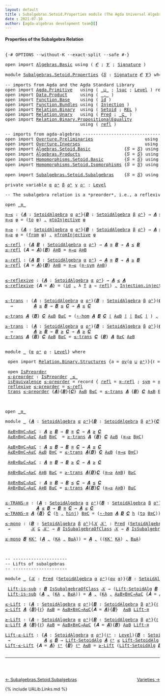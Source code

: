 ```yaml
---
layout: default
title : Subalgebras.Setoid.Properties module (The Agda Universal Algebra Library)
date : 2021-07-18
author: [agda-algebras development team][]
---
```


#### Properties of the Subalgebra Relation

<pre class="Agda">

<a id="227" class="Symbol">{-#</a> <a id="231" class="Keyword">OPTIONS</a> <a id="239" class="Pragma">--without-K</a> <a id="251" class="Pragma">--exact-split</a> <a id="265" class="Pragma">--safe</a> <a id="272" class="Symbol">#-}</a>

<a id="277" class="Keyword">open</a> <a id="282" class="Keyword">import</a> <a id="289" href="Algebras.Basic.html" class="Module">Algebras.Basic</a> <a id="304" class="Keyword">using</a> <a id="310" class="Symbol">(</a> <a id="312" href="Algebras.Basic.html#1210" class="Generalizable">𝓞</a> <a id="314" class="Symbol">;</a> <a id="316" href="Algebras.Basic.html#1212" class="Generalizable">𝓥</a> <a id="318" class="Symbol">;</a> <a id="320" href="Algebras.Basic.html#3576" class="Function">Signature</a> <a id="330" class="Symbol">)</a>

<a id="333" class="Keyword">module</a> <a id="340" href="Subalgebras.Setoid.Properties.html" class="Module">Subalgebras.Setoid.Properties</a> <a id="370" class="Symbol">{</a><a id="371" href="Subalgebras.Setoid.Properties.html#371" class="Bound">𝑆</a> <a id="373" class="Symbol">:</a> <a id="375" href="Algebras.Basic.html#3576" class="Function">Signature</a> <a id="385" href="Algebras.Basic.html#1210" class="Generalizable">𝓞</a> <a id="387" href="Algebras.Basic.html#1212" class="Generalizable">𝓥</a><a id="388" class="Symbol">}</a> <a id="390" class="Keyword">where</a>

<a id="397" class="Comment">-- imports from Agda and the Agda Standard Library</a>
<a id="448" class="Keyword">open</a> <a id="453" class="Keyword">import</a> <a id="460" href="Agda.Primitive.html" class="Module">Agda.Primitive</a>   <a id="477" class="Keyword">using</a> <a id="483" class="Symbol">(</a> <a id="485" href="Agda.Primitive.html#810" class="Primitive Operator">_⊔_</a> <a id="489" class="Symbol">;</a> <a id="491" href="Agda.Primitive.html#780" class="Primitive">lsuc</a> <a id="496" class="Symbol">;</a> <a id="498" href="Agda.Primitive.html#597" class="Postulate">Level</a> <a id="504" class="Symbol">)</a> <a id="506" class="Keyword">renaming</a> <a id="515" class="Symbol">(</a> <a id="517" href="Agda.Primitive.html#326" class="Primitive">Set</a> <a id="521" class="Symbol">to</a> <a id="524" class="Primitive">Type</a> <a id="529" class="Symbol">)</a>
<a id="531" class="Keyword">open</a> <a id="536" class="Keyword">import</a> <a id="543" href="Data.Product.html" class="Module">Data.Product</a>     <a id="560" class="Keyword">using</a> <a id="566" class="Symbol">(</a> <a id="568" href="Agda.Builtin.Sigma.html#236" class="InductiveConstructor Operator">_,_</a> <a id="572" class="Symbol">)</a>
<a id="574" class="Keyword">open</a> <a id="579" class="Keyword">import</a> <a id="586" href="Function.Base.html" class="Module">Function.Base</a>    <a id="603" class="Keyword">using</a> <a id="609" class="Symbol">(</a> <a id="611" href="Function.Base.html#615" class="Function">id</a> <a id="614" class="Symbol">)</a>
<a id="616" class="Keyword">open</a> <a id="621" class="Keyword">import</a> <a id="628" href="Function.Bundles.html" class="Module">Function.Bundles</a> <a id="645" class="Keyword">using</a> <a id="651" class="Symbol">(</a> <a id="653" href="Function.Bundles.html#2240" class="Record">Injection</a> <a id="663" class="Symbol">)</a>
<a id="665" class="Keyword">open</a> <a id="670" class="Keyword">import</a> <a id="677" href="Relation.Binary.html" class="Module">Relation.Binary</a>  <a id="694" class="Keyword">using</a> <a id="700" class="Symbol">(</a> <a id="702" href="Relation.Binary.Bundles.html#1009" class="Record">Setoid</a> <a id="709" class="Symbol">;</a> <a id="711" href="Relation.Binary.Core.html#766" class="Function">REL</a> <a id="715" class="Symbol">)</a>
<a id="717" class="Keyword">open</a> <a id="722" class="Keyword">import</a> <a id="729" href="Relation.Unary.html" class="Module">Relation.Unary</a>   <a id="746" class="Keyword">using</a> <a id="752" class="Symbol">(</a> <a id="754" href="Relation.Unary.html#1101" class="Function">Pred</a> <a id="759" class="Symbol">;</a> <a id="761" href="Relation.Unary.html#1742" class="Function Operator">_⊆_</a> <a id="765" class="Symbol">)</a>
<a id="767" class="Keyword">open</a> <a id="772" class="Keyword">import</a> <a id="779" href="Relation.Binary.PropositionalEquality.html" class="Module">Relation.Binary.PropositionalEquality</a>
                             <a id="846" class="Keyword">using</a> <a id="852" class="Symbol">(</a> <a id="854" href="Agda.Builtin.Equality.html#208" class="InductiveConstructor">refl</a> <a id="859" class="Symbol">)</a>

<a id="862" class="Comment">-- imports from agda-algebras ------------------------------------------------------</a>
<a id="947" class="Keyword">open</a> <a id="952" class="Keyword">import</a> <a id="959" href="Overture.Preliminaries.html" class="Module">Overture.Preliminaries</a>                    <a id="1001" class="Keyword">using</a> <a id="1007" class="Symbol">(</a> <a id="1009" href="Overture.Preliminaries.html#4245" class="Function Operator">∣_∣</a> <a id="1013" class="Symbol">;</a> <a id="1015" href="Overture.Preliminaries.html#4283" class="Function Operator">∥_∥</a> <a id="1019" class="Symbol">)</a>
<a id="1021" class="Keyword">open</a> <a id="1026" class="Keyword">import</a> <a id="1033" href="Overture.Inverses.html" class="Module">Overture.Inverses</a>                         <a id="1075" class="Keyword">using</a> <a id="1081" class="Symbol">(</a> <a id="1083" href="Overture.Inverses.html#2352" class="Function">IsInjective</a> <a id="1095" class="Symbol">;</a> <a id="1097" href="Overture.Inverses.html#2625" class="Function">id-is-injective</a> <a id="1113" class="Symbol">;</a> <a id="1115" href="Overture.Inverses.html#2698" class="Function">∘-injective</a> <a id="1127" class="Symbol">)</a>
<a id="1129" class="Keyword">open</a> <a id="1134" class="Keyword">import</a> <a id="1141" href="Algebras.Setoid.Basic.html" class="Module">Algebras.Setoid.Basic</a>             <a id="1175" class="Symbol">{</a><a id="1176" class="Argument">𝑆</a> <a id="1178" class="Symbol">=</a> <a id="1180" href="Subalgebras.Setoid.Properties.html#371" class="Bound">𝑆</a><a id="1181" class="Symbol">}</a> <a id="1183" class="Keyword">using</a> <a id="1189" class="Symbol">(</a> <a id="1191" href="Algebras.Setoid.Basic.html#3113" class="Record">SetoidAlgebra</a> <a id="1205" class="Symbol">;</a> <a id="1207" href="Algebras.Setoid.Basic.html#4353" class="Function">Lift-SetoidAlg</a> <a id="1222" class="Symbol">)</a>
<a id="1224" class="Keyword">open</a> <a id="1229" class="Keyword">import</a> <a id="1236" href="Algebras.Products.html" class="Module">Algebras.Products</a>                 <a id="1270" class="Symbol">{</a><a id="1271" class="Argument">𝑆</a> <a id="1273" class="Symbol">=</a> <a id="1275" href="Subalgebras.Setoid.Properties.html#371" class="Bound">𝑆</a><a id="1276" class="Symbol">}</a> <a id="1278" class="Keyword">using</a> <a id="1284" class="Symbol">(</a> <a id="1286" href="Algebras.Products.html#2950" class="Function">ov</a> <a id="1289" class="Symbol">)</a>
<a id="1291" class="Keyword">open</a> <a id="1296" class="Keyword">import</a> <a id="1303" href="Homomorphisms.Setoid.Basic.html" class="Module">Homomorphisms.Setoid.Basic</a>        <a id="1337" class="Symbol">{</a><a id="1338" class="Argument">𝑆</a> <a id="1340" class="Symbol">=</a> <a id="1342" href="Subalgebras.Setoid.Properties.html#371" class="Bound">𝑆</a><a id="1343" class="Symbol">}</a> <a id="1345" class="Keyword">using</a> <a id="1351" class="Symbol">(</a> <a id="1353" href="Homomorphisms.Setoid.Basic.html#2301" class="Function">hom</a> <a id="1357" class="Symbol">;</a> <a id="1359" href="Homomorphisms.Setoid.Basic.html#3033" class="Function">∘-hom</a> <a id="1365" class="Symbol">)</a>
<a id="1367" class="Keyword">open</a> <a id="1372" class="Keyword">import</a> <a id="1379" href="Homomorphisms.Setoid.Isomorphisms.html" class="Module">Homomorphisms.Setoid.Isomorphisms</a> <a id="1413" class="Symbol">{</a><a id="1414" class="Argument">𝑆</a> <a id="1416" class="Symbol">=</a> <a id="1418" href="Subalgebras.Setoid.Properties.html#371" class="Bound">𝑆</a><a id="1419" class="Symbol">}</a> <a id="1421" class="Keyword">using</a> <a id="1427" class="Symbol">(</a> <a id="1429" href="Homomorphisms.Setoid.Isomorphisms.html#2520" class="Record Operator">_≅_</a> <a id="1433" class="Symbol">;</a> <a id="1435" href="Homomorphisms.Setoid.Isomorphisms.html#3641" class="Function">≅toInjective</a> <a id="1448" class="Symbol">;</a> <a id="1450" href="Homomorphisms.Setoid.Isomorphisms.html#3968" class="Function">≅fromInjective</a>
                                                            <a id="1525" class="Symbol">;</a>  <a id="1528" href="Homomorphisms.Setoid.Isomorphisms.html#3078" class="Function">≅-sym</a> <a id="1534" class="Symbol">;</a> <a id="1536" href="Homomorphisms.Setoid.Isomorphisms.html#2980" class="Function">≅-refl</a> <a id="1543" class="Symbol">;</a> <a id="1545" href="Homomorphisms.Setoid.Isomorphisms.html#3173" class="Function">≅-trans</a> <a id="1553" class="Symbol">;</a> <a id="1555" href="Homomorphisms.Setoid.Isomorphisms.html#4533" class="Function">Lift-≅</a> <a id="1562" class="Symbol">)</a>
<a id="1564" class="Keyword">open</a> <a id="1569" class="Keyword">import</a> <a id="1576" href="Subalgebras.Setoid.Subalgebras.html" class="Module">Subalgebras.Setoid.Subalgebras</a>    <a id="1610" class="Symbol">{</a><a id="1611" class="Argument">𝑆</a> <a id="1613" class="Symbol">=</a> <a id="1615" href="Subalgebras.Setoid.Properties.html#371" class="Bound">𝑆</a><a id="1616" class="Symbol">}</a> <a id="1618" class="Keyword">using</a> <a id="1624" class="Symbol">(</a> <a id="1626" href="Subalgebras.Setoid.Subalgebras.html#1776" class="Function Operator">_≤_</a> <a id="1630" class="Symbol">;</a> <a id="1632" href="Subalgebras.Setoid.Subalgebras.html#1598" class="Function Operator">_≥_</a> <a id="1636" class="Symbol">;</a> <a id="1638" href="Subalgebras.Setoid.Subalgebras.html#3556" class="Function Operator">_IsSubalgebraOfClass_</a> <a id="1660" class="Symbol">)</a>

<a id="1663" class="Keyword">private</a> <a id="1671" class="Keyword">variable</a> <a id="1680" href="Subalgebras.Setoid.Properties.html#1680" class="Generalizable">α</a> <a id="1682" href="Subalgebras.Setoid.Properties.html#1682" class="Generalizable">ρᵃ</a> <a id="1685" href="Subalgebras.Setoid.Properties.html#1685" class="Generalizable">β</a> <a id="1687" href="Subalgebras.Setoid.Properties.html#1687" class="Generalizable">ρᵇ</a> <a id="1690" href="Subalgebras.Setoid.Properties.html#1690" class="Generalizable">γ</a> <a id="1692" href="Subalgebras.Setoid.Properties.html#1692" class="Generalizable">ρᶜ</a> <a id="1695" class="Symbol">:</a> <a id="1697" href="Agda.Primitive.html#597" class="Postulate">Level</a>

<a id="1704" class="Comment">-- The subalgebra relation is a *preorder*, i.e., a reflexive, transitive binary relation.</a>

<a id="1796" class="Keyword">open</a> <a id="1801" href="Homomorphisms.Setoid.Isomorphisms.html#2520" class="Module Operator">_≅_</a>

<a id="≅→≤"></a><a id="1806" href="Subalgebras.Setoid.Properties.html#1806" class="Function">≅→≤</a> <a id="1810" class="Symbol">:</a> <a id="1812" class="Symbol">{</a><a id="1813" href="Subalgebras.Setoid.Properties.html#1813" class="Bound">𝑨</a> <a id="1815" class="Symbol">:</a> <a id="1817" href="Algebras.Setoid.Basic.html#3113" class="Record">SetoidAlgebra</a> <a id="1831" href="Subalgebras.Setoid.Properties.html#1680" class="Generalizable">α</a> <a id="1833" href="Subalgebras.Setoid.Properties.html#1682" class="Generalizable">ρᵃ</a><a id="1835" class="Symbol">}{</a><a id="1837" href="Subalgebras.Setoid.Properties.html#1837" class="Bound">𝑩</a> <a id="1839" class="Symbol">:</a> <a id="1841" href="Algebras.Setoid.Basic.html#3113" class="Record">SetoidAlgebra</a> <a id="1855" href="Subalgebras.Setoid.Properties.html#1685" class="Generalizable">β</a> <a id="1857" href="Subalgebras.Setoid.Properties.html#1687" class="Generalizable">ρᵇ</a><a id="1859" class="Symbol">}</a> <a id="1861" class="Symbol">→</a> <a id="1863" href="Subalgebras.Setoid.Properties.html#1813" class="Bound">𝑨</a> <a id="1865" href="Homomorphisms.Setoid.Isomorphisms.html#2520" class="Record Operator">≅</a> <a id="1867" href="Subalgebras.Setoid.Properties.html#1837" class="Bound">𝑩</a> <a id="1869" class="Symbol">→</a> <a id="1871" href="Subalgebras.Setoid.Properties.html#1813" class="Bound">𝑨</a> <a id="1873" href="Subalgebras.Setoid.Subalgebras.html#1776" class="Function Operator">≤</a> <a id="1875" href="Subalgebras.Setoid.Properties.html#1837" class="Bound">𝑩</a>
<a id="1877" href="Subalgebras.Setoid.Properties.html#1806" class="Function">≅→≤</a> <a id="1881" href="Subalgebras.Setoid.Properties.html#1881" class="Bound">φ</a> <a id="1883" class="Symbol">=</a> <a id="1885" class="Symbol">(</a><a id="1886" href="Homomorphisms.Setoid.Isomorphisms.html#2630" class="Field">to</a> <a id="1889" href="Subalgebras.Setoid.Properties.html#1881" class="Bound">φ</a><a id="1890" class="Symbol">)</a> <a id="1892" href="Agda.Builtin.Sigma.html#236" class="InductiveConstructor Operator">,</a> <a id="1894" href="Homomorphisms.Setoid.Isomorphisms.html#3641" class="Function">≅toInjective</a> <a id="1907" href="Subalgebras.Setoid.Properties.html#1881" class="Bound">φ</a>

<a id="≅→≥"></a><a id="1910" href="Subalgebras.Setoid.Properties.html#1910" class="Function">≅→≥</a> <a id="1914" class="Symbol">:</a> <a id="1916" class="Symbol">{</a><a id="1917" href="Subalgebras.Setoid.Properties.html#1917" class="Bound">𝑨</a> <a id="1919" class="Symbol">:</a> <a id="1921" href="Algebras.Setoid.Basic.html#3113" class="Record">SetoidAlgebra</a> <a id="1935" href="Subalgebras.Setoid.Properties.html#1680" class="Generalizable">α</a> <a id="1937" href="Subalgebras.Setoid.Properties.html#1682" class="Generalizable">ρᵃ</a><a id="1939" class="Symbol">}{</a><a id="1941" href="Subalgebras.Setoid.Properties.html#1941" class="Bound">𝑩</a> <a id="1943" class="Symbol">:</a> <a id="1945" href="Algebras.Setoid.Basic.html#3113" class="Record">SetoidAlgebra</a> <a id="1959" href="Subalgebras.Setoid.Properties.html#1685" class="Generalizable">β</a> <a id="1961" href="Subalgebras.Setoid.Properties.html#1687" class="Generalizable">ρᵇ</a><a id="1963" class="Symbol">}</a> <a id="1965" class="Symbol">→</a> <a id="1967" href="Subalgebras.Setoid.Properties.html#1917" class="Bound">𝑨</a> <a id="1969" href="Homomorphisms.Setoid.Isomorphisms.html#2520" class="Record Operator">≅</a> <a id="1971" href="Subalgebras.Setoid.Properties.html#1941" class="Bound">𝑩</a> <a id="1973" class="Symbol">→</a> <a id="1975" href="Subalgebras.Setoid.Properties.html#1917" class="Bound">𝑨</a> <a id="1977" href="Subalgebras.Setoid.Subalgebras.html#1598" class="Function Operator">≥</a> <a id="1979" href="Subalgebras.Setoid.Properties.html#1941" class="Bound">𝑩</a>
<a id="1981" href="Subalgebras.Setoid.Properties.html#1910" class="Function">≅→≥</a> <a id="1985" href="Subalgebras.Setoid.Properties.html#1985" class="Bound">φ</a> <a id="1987" class="Symbol">=</a> <a id="1989" class="Symbol">(</a><a id="1990" href="Homomorphisms.Setoid.Isomorphisms.html#2645" class="Field">from</a> <a id="1995" href="Subalgebras.Setoid.Properties.html#1985" class="Bound">φ</a><a id="1996" class="Symbol">)</a> <a id="1998" href="Agda.Builtin.Sigma.html#236" class="InductiveConstructor Operator">,</a> <a id="2000" href="Homomorphisms.Setoid.Isomorphisms.html#3968" class="Function">≅fromInjective</a> <a id="2015" href="Subalgebras.Setoid.Properties.html#1985" class="Bound">φ</a>

<a id="≤-refl"></a><a id="2018" href="Subalgebras.Setoid.Properties.html#2018" class="Function">≤-refl</a> <a id="2025" class="Symbol">:</a> <a id="2027" class="Symbol">{</a><a id="2028" href="Subalgebras.Setoid.Properties.html#2028" class="Bound">𝑨</a> <a id="2030" href="Subalgebras.Setoid.Properties.html#2030" class="Bound">𝑩</a> <a id="2032" class="Symbol">:</a> <a id="2034" href="Algebras.Setoid.Basic.html#3113" class="Record">SetoidAlgebra</a> <a id="2048" href="Subalgebras.Setoid.Properties.html#1680" class="Generalizable">α</a> <a id="2050" href="Subalgebras.Setoid.Properties.html#1682" class="Generalizable">ρᵃ</a><a id="2052" class="Symbol">}</a> <a id="2054" class="Symbol">→</a> <a id="2056" href="Subalgebras.Setoid.Properties.html#2028" class="Bound">𝑨</a> <a id="2058" href="Homomorphisms.Setoid.Isomorphisms.html#2520" class="Record Operator">≅</a> <a id="2060" href="Subalgebras.Setoid.Properties.html#2030" class="Bound">𝑩</a> <a id="2062" class="Symbol">→</a> <a id="2064" href="Subalgebras.Setoid.Properties.html#2028" class="Bound">𝑨</a> <a id="2066" href="Subalgebras.Setoid.Subalgebras.html#1776" class="Function Operator">≤</a> <a id="2068" href="Subalgebras.Setoid.Properties.html#2030" class="Bound">𝑩</a>
<a id="2070" href="Subalgebras.Setoid.Properties.html#2018" class="Function">≤-refl</a> <a id="2077" class="Symbol">{</a><a id="2078" class="Argument">𝑨</a> <a id="2080" class="Symbol">=</a> <a id="2082" href="Subalgebras.Setoid.Properties.html#2082" class="Bound">𝑨</a><a id="2083" class="Symbol">}{</a><a id="2085" href="Subalgebras.Setoid.Properties.html#2085" class="Bound">𝑩</a><a id="2086" class="Symbol">}</a> <a id="2088" href="Subalgebras.Setoid.Properties.html#2088" class="Bound">A≅B</a> <a id="2092" class="Symbol">=</a> <a id="2094" href="Subalgebras.Setoid.Properties.html#1806" class="Function">≅→≤</a> <a id="2098" href="Subalgebras.Setoid.Properties.html#2088" class="Bound">A≅B</a>

<a id="≥-refl"></a><a id="2103" href="Subalgebras.Setoid.Properties.html#2103" class="Function">≥-refl</a> <a id="2110" class="Symbol">:</a> <a id="2112" class="Symbol">{</a><a id="2113" href="Subalgebras.Setoid.Properties.html#2113" class="Bound">𝑨</a> <a id="2115" href="Subalgebras.Setoid.Properties.html#2115" class="Bound">𝑩</a> <a id="2117" class="Symbol">:</a> <a id="2119" href="Algebras.Setoid.Basic.html#3113" class="Record">SetoidAlgebra</a> <a id="2133" href="Subalgebras.Setoid.Properties.html#1680" class="Generalizable">α</a> <a id="2135" href="Subalgebras.Setoid.Properties.html#1682" class="Generalizable">ρᵃ</a><a id="2137" class="Symbol">}</a> <a id="2139" class="Symbol">→</a> <a id="2141" href="Subalgebras.Setoid.Properties.html#2113" class="Bound">𝑨</a> <a id="2143" href="Homomorphisms.Setoid.Isomorphisms.html#2520" class="Record Operator">≅</a> <a id="2145" href="Subalgebras.Setoid.Properties.html#2115" class="Bound">𝑩</a> <a id="2147" class="Symbol">→</a> <a id="2149" href="Subalgebras.Setoid.Properties.html#2113" class="Bound">𝑨</a> <a id="2151" href="Subalgebras.Setoid.Subalgebras.html#1598" class="Function Operator">≥</a> <a id="2153" href="Subalgebras.Setoid.Properties.html#2115" class="Bound">𝑩</a>
<a id="2155" href="Subalgebras.Setoid.Properties.html#2103" class="Function">≥-refl</a> <a id="2162" class="Symbol">{</a><a id="2163" class="Argument">𝑨</a> <a id="2165" class="Symbol">=</a> <a id="2167" href="Subalgebras.Setoid.Properties.html#2167" class="Bound">𝑨</a><a id="2168" class="Symbol">}{</a><a id="2170" href="Subalgebras.Setoid.Properties.html#2170" class="Bound">𝑩</a><a id="2171" class="Symbol">}</a> <a id="2173" href="Subalgebras.Setoid.Properties.html#2173" class="Bound">A≅B</a> <a id="2177" class="Symbol">=</a> <a id="2179" href="Subalgebras.Setoid.Properties.html#1806" class="Function">≅→≤</a> <a id="2183" class="Symbol">(</a><a id="2184" href="Homomorphisms.Setoid.Isomorphisms.html#3078" class="Function">≅-sym</a> <a id="2190" href="Subalgebras.Setoid.Properties.html#2173" class="Bound">A≅B</a><a id="2193" class="Symbol">)</a>


<a id="≤-reflexive"></a><a id="2197" href="Subalgebras.Setoid.Properties.html#2197" class="Function">≤-reflexive</a> <a id="2209" class="Symbol">:</a> <a id="2211" class="Symbol">{</a><a id="2212" href="Subalgebras.Setoid.Properties.html#2212" class="Bound">𝑨</a> <a id="2214" class="Symbol">:</a> <a id="2216" href="Algebras.Setoid.Basic.html#3113" class="Record">SetoidAlgebra</a> <a id="2230" href="Subalgebras.Setoid.Properties.html#1680" class="Generalizable">α</a> <a id="2232" href="Subalgebras.Setoid.Properties.html#1682" class="Generalizable">ρᵃ</a><a id="2234" class="Symbol">}</a> <a id="2236" class="Symbol">→</a> <a id="2238" href="Subalgebras.Setoid.Properties.html#2212" class="Bound">𝑨</a> <a id="2240" href="Subalgebras.Setoid.Subalgebras.html#1776" class="Function Operator">≤</a> <a id="2242" href="Subalgebras.Setoid.Properties.html#2212" class="Bound">𝑨</a>
<a id="2244" href="Subalgebras.Setoid.Properties.html#2197" class="Function">≤-reflexive</a> <a id="2256" class="Symbol">{</a><a id="2257" class="Argument">𝑨</a> <a id="2259" class="Symbol">=</a> <a id="2261" href="Subalgebras.Setoid.Properties.html#2261" class="Bound">𝑨</a><a id="2262" class="Symbol">}</a> <a id="2264" class="Symbol">=</a> <a id="2266" class="Symbol">(</a><a id="2267" href="Function.Base.html#615" class="Function">id</a> <a id="2270" href="Agda.Builtin.Sigma.html#236" class="InductiveConstructor Operator">,</a> <a id="2272" class="Symbol">λ</a> <a id="2274" href="Subalgebras.Setoid.Properties.html#2274" class="Bound">f</a> <a id="2276" href="Subalgebras.Setoid.Properties.html#2276" class="Bound">a</a> <a id="2278" class="Symbol">→</a> <a id="2280" href="Agda.Builtin.Equality.html#208" class="InductiveConstructor">refl</a><a id="2284" class="Symbol">)</a> <a id="2286" href="Agda.Builtin.Sigma.html#236" class="InductiveConstructor Operator">,</a> <a id="2288" href="Function.Bundles.html#2366" class="Field">Injection.injective</a> <a id="2308" href="Overture.Inverses.html#2625" class="Function">id-is-injective</a>


<a id="≤-trans"></a><a id="2326" href="Subalgebras.Setoid.Properties.html#2326" class="Function">≤-trans</a> <a id="2334" class="Symbol">:</a> <a id="2336" class="Symbol">(</a><a id="2337" href="Subalgebras.Setoid.Properties.html#2337" class="Bound">𝑨</a> <a id="2339" class="Symbol">:</a> <a id="2341" href="Algebras.Setoid.Basic.html#3113" class="Record">SetoidAlgebra</a> <a id="2355" href="Subalgebras.Setoid.Properties.html#1680" class="Generalizable">α</a> <a id="2357" href="Subalgebras.Setoid.Properties.html#1682" class="Generalizable">ρᵃ</a><a id="2359" class="Symbol">){</a><a id="2361" href="Subalgebras.Setoid.Properties.html#2361" class="Bound">𝑩</a> <a id="2363" class="Symbol">:</a> <a id="2365" href="Algebras.Setoid.Basic.html#3113" class="Record">SetoidAlgebra</a> <a id="2379" href="Subalgebras.Setoid.Properties.html#1685" class="Generalizable">β</a> <a id="2381" href="Subalgebras.Setoid.Properties.html#1687" class="Generalizable">ρᵇ</a><a id="2383" class="Symbol">}(</a><a id="2385" href="Subalgebras.Setoid.Properties.html#2385" class="Bound">𝑪</a> <a id="2387" class="Symbol">:</a> <a id="2389" href="Algebras.Setoid.Basic.html#3113" class="Record">SetoidAlgebra</a> <a id="2403" href="Subalgebras.Setoid.Properties.html#1690" class="Generalizable">γ</a> <a id="2405" href="Subalgebras.Setoid.Properties.html#1692" class="Generalizable">ρᶜ</a><a id="2407" class="Symbol">)</a>
  <a id="2411" class="Symbol">→</a>        <a id="2420" href="Subalgebras.Setoid.Properties.html#2337" class="Bound">𝑨</a> <a id="2422" href="Subalgebras.Setoid.Subalgebras.html#1776" class="Function Operator">≤</a> <a id="2424" href="Subalgebras.Setoid.Properties.html#2361" class="Bound">𝑩</a> <a id="2426" class="Symbol">→</a> <a id="2428" href="Subalgebras.Setoid.Properties.html#2361" class="Bound">𝑩</a> <a id="2430" href="Subalgebras.Setoid.Subalgebras.html#1776" class="Function Operator">≤</a> <a id="2432" href="Subalgebras.Setoid.Properties.html#2385" class="Bound">𝑪</a> <a id="2434" class="Symbol">→</a> <a id="2436" href="Subalgebras.Setoid.Properties.html#2337" class="Bound">𝑨</a> <a id="2438" href="Subalgebras.Setoid.Subalgebras.html#1776" class="Function Operator">≤</a> <a id="2440" href="Subalgebras.Setoid.Properties.html#2385" class="Bound">𝑪</a>

<a id="2443" href="Subalgebras.Setoid.Properties.html#2326" class="Function">≤-trans</a> <a id="2451" href="Subalgebras.Setoid.Properties.html#2451" class="Bound">𝑨</a> <a id="2453" class="Symbol">{</a><a id="2454" href="Subalgebras.Setoid.Properties.html#2454" class="Bound">𝑩</a><a id="2455" class="Symbol">}</a> <a id="2457" href="Subalgebras.Setoid.Properties.html#2457" class="Bound">𝑪</a> <a id="2459" href="Subalgebras.Setoid.Properties.html#2459" class="Bound">A≤B</a> <a id="2463" href="Subalgebras.Setoid.Properties.html#2463" class="Bound">B≤C</a> <a id="2467" class="Symbol">=</a> <a id="2469" class="Symbol">(</a><a id="2470" href="Homomorphisms.Setoid.Basic.html#3033" class="Function">∘-hom</a> <a id="2476" href="Subalgebras.Setoid.Properties.html#2451" class="Bound">𝑨</a> <a id="2478" href="Subalgebras.Setoid.Properties.html#2454" class="Bound">𝑩</a> <a id="2480" href="Subalgebras.Setoid.Properties.html#2457" class="Bound">𝑪</a> <a id="2482" href="Overture.Preliminaries.html#4245" class="Function Operator">∣</a> <a id="2484" href="Subalgebras.Setoid.Properties.html#2459" class="Bound">A≤B</a> <a id="2488" href="Overture.Preliminaries.html#4245" class="Function Operator">∣</a> <a id="2490" href="Overture.Preliminaries.html#4245" class="Function Operator">∣</a> <a id="2492" href="Subalgebras.Setoid.Properties.html#2463" class="Bound">B≤C</a> <a id="2496" href="Overture.Preliminaries.html#4245" class="Function Operator">∣</a> <a id="2498" class="Symbol">)</a> <a id="2500" href="Agda.Builtin.Sigma.html#236" class="InductiveConstructor Operator">,</a> <a id="2502" href="Overture.Inverses.html#2698" class="Function">∘-injective</a> <a id="2514" href="Overture.Preliminaries.html#4283" class="Function Operator">∥</a> <a id="2516" href="Subalgebras.Setoid.Properties.html#2459" class="Bound">A≤B</a> <a id="2520" href="Overture.Preliminaries.html#4283" class="Function Operator">∥</a> <a id="2522" href="Overture.Preliminaries.html#4283" class="Function Operator">∥</a> <a id="2524" href="Subalgebras.Setoid.Properties.html#2463" class="Bound">B≤C</a> <a id="2528" href="Overture.Preliminaries.html#4283" class="Function Operator">∥</a>

<a id="≥-trans"></a><a id="2531" href="Subalgebras.Setoid.Properties.html#2531" class="Function">≥-trans</a> <a id="2539" class="Symbol">:</a> <a id="2541" class="Symbol">(</a><a id="2542" href="Subalgebras.Setoid.Properties.html#2542" class="Bound">𝑨</a> <a id="2544" class="Symbol">:</a> <a id="2546" href="Algebras.Setoid.Basic.html#3113" class="Record">SetoidAlgebra</a> <a id="2560" href="Subalgebras.Setoid.Properties.html#1680" class="Generalizable">α</a> <a id="2562" href="Subalgebras.Setoid.Properties.html#1682" class="Generalizable">ρᵃ</a><a id="2564" class="Symbol">){</a><a id="2566" href="Subalgebras.Setoid.Properties.html#2566" class="Bound">𝑩</a> <a id="2568" class="Symbol">:</a> <a id="2570" href="Algebras.Setoid.Basic.html#3113" class="Record">SetoidAlgebra</a> <a id="2584" href="Subalgebras.Setoid.Properties.html#1685" class="Generalizable">β</a> <a id="2586" href="Subalgebras.Setoid.Properties.html#1687" class="Generalizable">ρᵇ</a><a id="2588" class="Symbol">}(</a><a id="2590" href="Subalgebras.Setoid.Properties.html#2590" class="Bound">𝑪</a> <a id="2592" class="Symbol">:</a> <a id="2594" href="Algebras.Setoid.Basic.html#3113" class="Record">SetoidAlgebra</a> <a id="2608" href="Subalgebras.Setoid.Properties.html#1690" class="Generalizable">γ</a> <a id="2610" href="Subalgebras.Setoid.Properties.html#1692" class="Generalizable">ρᶜ</a><a id="2612" class="Symbol">)</a>
  <a id="2616" class="Symbol">→</a>        <a id="2625" href="Subalgebras.Setoid.Properties.html#2542" class="Bound">𝑨</a> <a id="2627" href="Subalgebras.Setoid.Subalgebras.html#1598" class="Function Operator">≥</a> <a id="2629" href="Subalgebras.Setoid.Properties.html#2566" class="Bound">𝑩</a> <a id="2631" class="Symbol">→</a> <a id="2633" href="Subalgebras.Setoid.Properties.html#2566" class="Bound">𝑩</a> <a id="2635" href="Subalgebras.Setoid.Subalgebras.html#1598" class="Function Operator">≥</a> <a id="2637" href="Subalgebras.Setoid.Properties.html#2590" class="Bound">𝑪</a> <a id="2639" class="Symbol">→</a> <a id="2641" href="Subalgebras.Setoid.Properties.html#2542" class="Bound">𝑨</a> <a id="2643" href="Subalgebras.Setoid.Subalgebras.html#1598" class="Function Operator">≥</a> <a id="2645" href="Subalgebras.Setoid.Properties.html#2590" class="Bound">𝑪</a>
<a id="2647" href="Subalgebras.Setoid.Properties.html#2531" class="Function">≥-trans</a> <a id="2655" href="Subalgebras.Setoid.Properties.html#2655" class="Bound">𝑨</a> <a id="2657" class="Symbol">{</a><a id="2658" href="Subalgebras.Setoid.Properties.html#2658" class="Bound">𝑩</a><a id="2659" class="Symbol">}</a> <a id="2661" href="Subalgebras.Setoid.Properties.html#2661" class="Bound">𝑪</a> <a id="2663" href="Subalgebras.Setoid.Properties.html#2663" class="Bound">A≥B</a> <a id="2667" href="Subalgebras.Setoid.Properties.html#2667" class="Bound">B≥C</a> <a id="2671" class="Symbol">=</a> <a id="2673" href="Subalgebras.Setoid.Properties.html#2326" class="Function">≤-trans</a> <a id="2681" href="Subalgebras.Setoid.Properties.html#2661" class="Bound">𝑪</a> <a id="2683" class="Symbol">{</a><a id="2684" href="Subalgebras.Setoid.Properties.html#2658" class="Bound">𝑩</a><a id="2685" class="Symbol">}</a> <a id="2687" href="Subalgebras.Setoid.Properties.html#2655" class="Bound">𝑨</a> <a id="2689" href="Subalgebras.Setoid.Properties.html#2667" class="Bound">B≥C</a> <a id="2693" href="Subalgebras.Setoid.Properties.html#2663" class="Bound">A≥B</a>


<a id="2699" class="Keyword">module</a> <a id="2706" href="Subalgebras.Setoid.Properties.html#2706" class="Module">_</a> <a id="2708" class="Symbol">{</a><a id="2709" href="Subalgebras.Setoid.Properties.html#2709" class="Bound">α</a> <a id="2711" href="Subalgebras.Setoid.Properties.html#2711" class="Bound">ρᵃ</a> <a id="2714" href="Subalgebras.Setoid.Properties.html#2714" class="Bound">ρ</a> <a id="2716" class="Symbol">:</a> <a id="2718" href="Agda.Primitive.html#597" class="Postulate">Level</a><a id="2723" class="Symbol">}</a> <a id="2725" class="Keyword">where</a>

 <a id="2733" class="Keyword">open</a> <a id="2738" class="Keyword">import</a> <a id="2745" href="Relation.Binary.Structures.html" class="Module">Relation.Binary.Structures</a> <a id="2772" class="Symbol">{</a><a id="2773" class="Argument">a</a> <a id="2775" class="Symbol">=</a> <a id="2777" href="Algebras.Products.html#2950" class="Function">ov</a><a id="2779" class="Symbol">(</a><a id="2780" href="Subalgebras.Setoid.Properties.html#2709" class="Bound">α</a> <a id="2782" href="Agda.Primitive.html#810" class="Primitive Operator">⊔</a> <a id="2784" href="Subalgebras.Setoid.Properties.html#2711" class="Bound">ρᵃ</a><a id="2786" class="Symbol">)}{</a><a id="2789" class="Argument">ℓ</a> <a id="2791" class="Symbol">=</a> <a id="2793" class="Symbol">(</a><a id="2794" href="Subalgebras.Setoid.Properties.html#385" class="Bound">𝓞</a> <a id="2796" href="Agda.Primitive.html#810" class="Primitive Operator">⊔</a> <a id="2798" href="Subalgebras.Setoid.Properties.html#387" class="Bound">𝓥</a> <a id="2800" href="Agda.Primitive.html#810" class="Primitive Operator">⊔</a> <a id="2802" href="Subalgebras.Setoid.Properties.html#2709" class="Bound">α</a><a id="2803" class="Symbol">)}</a> <a id="2806" class="Symbol">(</a><a id="2807" href="Homomorphisms.Setoid.Isomorphisms.html#2520" class="Record Operator">_≅_</a> <a id="2811" class="Symbol">{</a><a id="2812" href="Subalgebras.Setoid.Properties.html#2709" class="Bound">α</a><a id="2813" class="Symbol">}{</a><a id="2815" href="Subalgebras.Setoid.Properties.html#2711" class="Bound">ρᵃ</a><a id="2817" class="Symbol">}{</a><a id="2819" href="Subalgebras.Setoid.Properties.html#2709" class="Bound">α</a><a id="2820" class="Symbol">}{</a><a id="2822" href="Subalgebras.Setoid.Properties.html#2711" class="Bound">ρᵃ</a><a id="2824" class="Symbol">})</a>

 <a id="2829" class="Keyword">open</a> <a id="2834" href="Relation.Binary.Structures.html#2163" class="Module">IsPreorder</a>
 <a id="2846" href="Subalgebras.Setoid.Properties.html#2846" class="Function">≤-preorder</a> <a id="2857" class="Symbol">:</a> <a id="2859" href="Relation.Binary.Structures.html#2163" class="Record">IsPreorder</a> <a id="2870" href="Subalgebras.Setoid.Subalgebras.html#1776" class="Function Operator">_≤_</a>
 <a id="2875" href="Relation.Binary.Structures.html#2228" class="Field">isEquivalence</a> <a id="2889" href="Subalgebras.Setoid.Properties.html#2846" class="Function">≤-preorder</a> <a id="2900" class="Symbol">=</a> <a id="2902" class="Keyword">record</a> <a id="2909" class="Symbol">{</a> <a id="2911" href="Relation.Binary.Structures.html#1568" class="Field">refl</a> <a id="2916" class="Symbol">=</a> <a id="2918" href="Homomorphisms.Setoid.Isomorphisms.html#2980" class="Function">≅-refl</a> <a id="2925" class="Symbol">;</a> <a id="2927" href="Relation.Binary.Structures.html#1594" class="Field">sym</a> <a id="2931" class="Symbol">=</a> <a id="2933" href="Homomorphisms.Setoid.Isomorphisms.html#3078" class="Function">≅-sym</a> <a id="2939" class="Symbol">;</a> <a id="2941" href="Relation.Binary.Structures.html#1620" class="Field">trans</a> <a id="2947" class="Symbol">=</a> <a id="2949" href="Homomorphisms.Setoid.Isomorphisms.html#3173" class="Function">≅-trans</a> <a id="2957" class="Symbol">}</a>
 <a id="2960" href="Relation.Binary.Structures.html#2331" class="Field">reflexive</a> <a id="2970" href="Subalgebras.Setoid.Properties.html#2846" class="Function">≤-preorder</a> <a id="2981" class="Symbol">=</a> <a id="2983" href="Subalgebras.Setoid.Properties.html#2018" class="Function">≤-refl</a>
 <a id="2991" href="Relation.Binary.Structures.html#2361" class="Field">trans</a> <a id="2997" href="Subalgebras.Setoid.Properties.html#2846" class="Function">≤-preorder</a> <a id="3008" class="Symbol">{</a><a id="3009" href="Subalgebras.Setoid.Properties.html#3009" class="Bound">𝑨</a><a id="3010" class="Symbol">}{</a><a id="3012" href="Subalgebras.Setoid.Properties.html#3012" class="Bound">𝑩</a><a id="3013" class="Symbol">}{</a><a id="3015" href="Subalgebras.Setoid.Properties.html#3015" class="Bound">𝑪</a><a id="3016" class="Symbol">}</a> <a id="3018" href="Subalgebras.Setoid.Properties.html#3018" class="Bound">A≤B</a> <a id="3022" href="Subalgebras.Setoid.Properties.html#3022" class="Bound">B≤C</a> <a id="3026" class="Symbol">=</a> <a id="3028" href="Subalgebras.Setoid.Properties.html#2326" class="Function">≤-trans</a> <a id="3036" href="Subalgebras.Setoid.Properties.html#3009" class="Bound">𝑨</a> <a id="3038" class="Symbol">{</a><a id="3039" href="Subalgebras.Setoid.Properties.html#3012" class="Bound">𝑩</a><a id="3040" class="Symbol">}</a> <a id="3042" href="Subalgebras.Setoid.Properties.html#3015" class="Bound">𝑪</a> <a id="3044" href="Subalgebras.Setoid.Properties.html#3018" class="Bound">A≤B</a> <a id="3048" href="Subalgebras.Setoid.Properties.html#3022" class="Bound">B≤C</a>



<a id="3055" class="Keyword">open</a> <a id="3060" href="Homomorphisms.Setoid.Isomorphisms.html#2520" class="Module Operator">_≅_</a>

<a id="3065" class="Keyword">module</a> <a id="3072" href="Subalgebras.Setoid.Properties.html#3072" class="Module">_</a> <a id="3074" class="Symbol">{</a><a id="3075" href="Subalgebras.Setoid.Properties.html#3075" class="Bound">𝑨</a> <a id="3077" class="Symbol">:</a> <a id="3079" href="Algebras.Setoid.Basic.html#3113" class="Record">SetoidAlgebra</a> <a id="3093" href="Subalgebras.Setoid.Properties.html#1680" class="Generalizable">α</a> <a id="3095" href="Subalgebras.Setoid.Properties.html#1682" class="Generalizable">ρᵃ</a><a id="3097" class="Symbol">}{</a><a id="3099" href="Subalgebras.Setoid.Properties.html#3099" class="Bound">𝑩</a> <a id="3101" class="Symbol">:</a> <a id="3103" href="Algebras.Setoid.Basic.html#3113" class="Record">SetoidAlgebra</a> <a id="3117" href="Subalgebras.Setoid.Properties.html#1685" class="Generalizable">β</a> <a id="3119" href="Subalgebras.Setoid.Properties.html#1687" class="Generalizable">ρᵇ</a><a id="3121" class="Symbol">}{</a><a id="3123" href="Subalgebras.Setoid.Properties.html#3123" class="Bound">𝑪</a> <a id="3125" class="Symbol">:</a> <a id="3127" href="Algebras.Setoid.Basic.html#3113" class="Record">SetoidAlgebra</a> <a id="3141" href="Subalgebras.Setoid.Properties.html#1690" class="Generalizable">γ</a> <a id="3143" href="Subalgebras.Setoid.Properties.html#1692" class="Generalizable">ρᶜ</a><a id="3145" class="Symbol">}</a> <a id="3147" class="Keyword">where</a>

 <a id="3155" href="Subalgebras.Setoid.Properties.html#3155" class="Function">A≥B×B≅C→A≥C</a> <a id="3167" class="Symbol">:</a> <a id="3169" href="Subalgebras.Setoid.Properties.html#3075" class="Bound">𝑨</a> <a id="3171" href="Subalgebras.Setoid.Subalgebras.html#1598" class="Function Operator">≥</a> <a id="3173" href="Subalgebras.Setoid.Properties.html#3099" class="Bound">𝑩</a> <a id="3175" class="Symbol">→</a> <a id="3177" href="Subalgebras.Setoid.Properties.html#3099" class="Bound">𝑩</a> <a id="3179" href="Homomorphisms.Setoid.Isomorphisms.html#2520" class="Record Operator">≅</a> <a id="3181" href="Subalgebras.Setoid.Properties.html#3123" class="Bound">𝑪</a> <a id="3183" class="Symbol">→</a> <a id="3185" href="Subalgebras.Setoid.Properties.html#3075" class="Bound">𝑨</a> <a id="3187" href="Subalgebras.Setoid.Subalgebras.html#1598" class="Function Operator">≥</a> <a id="3189" href="Subalgebras.Setoid.Properties.html#3123" class="Bound">𝑪</a>
 <a id="3192" href="Subalgebras.Setoid.Properties.html#3155" class="Function">A≥B×B≅C→A≥C</a> <a id="3204" href="Subalgebras.Setoid.Properties.html#3204" class="Bound">A≥B</a> <a id="3208" href="Subalgebras.Setoid.Properties.html#3208" class="Bound">B≅C</a>  <a id="3213" class="Symbol">=</a> <a id="3215" href="Subalgebras.Setoid.Properties.html#2531" class="Function">≥-trans</a> <a id="3223" href="Subalgebras.Setoid.Properties.html#3075" class="Bound">𝑨</a> <a id="3225" class="Symbol">{</a><a id="3226" href="Subalgebras.Setoid.Properties.html#3099" class="Bound">𝑩</a><a id="3227" class="Symbol">}</a> <a id="3229" href="Subalgebras.Setoid.Properties.html#3123" class="Bound">𝑪</a> <a id="3231" href="Subalgebras.Setoid.Properties.html#3204" class="Bound">A≥B</a> <a id="3235" class="Symbol">(</a><a id="3236" href="Subalgebras.Setoid.Properties.html#1910" class="Function">≅→≥</a> <a id="3240" href="Subalgebras.Setoid.Properties.html#3208" class="Bound">B≅C</a><a id="3243" class="Symbol">)</a>

 <a id="3247" href="Subalgebras.Setoid.Properties.html#3247" class="Function">A≤B×B≅C→A≤C</a> <a id="3259" class="Symbol">:</a> <a id="3261" href="Subalgebras.Setoid.Properties.html#3075" class="Bound">𝑨</a> <a id="3263" href="Subalgebras.Setoid.Subalgebras.html#1776" class="Function Operator">≤</a> <a id="3265" href="Subalgebras.Setoid.Properties.html#3099" class="Bound">𝑩</a> <a id="3267" class="Symbol">→</a> <a id="3269" href="Subalgebras.Setoid.Properties.html#3099" class="Bound">𝑩</a> <a id="3271" href="Homomorphisms.Setoid.Isomorphisms.html#2520" class="Record Operator">≅</a> <a id="3273" href="Subalgebras.Setoid.Properties.html#3123" class="Bound">𝑪</a> <a id="3275" class="Symbol">→</a> <a id="3277" href="Subalgebras.Setoid.Properties.html#3075" class="Bound">𝑨</a> <a id="3279" href="Subalgebras.Setoid.Subalgebras.html#1776" class="Function Operator">≤</a> <a id="3281" href="Subalgebras.Setoid.Properties.html#3123" class="Bound">𝑪</a>
 <a id="3284" href="Subalgebras.Setoid.Properties.html#3247" class="Function">A≤B×B≅C→A≤C</a> <a id="3296" href="Subalgebras.Setoid.Properties.html#3296" class="Bound">A≤B</a> <a id="3300" href="Subalgebras.Setoid.Properties.html#3300" class="Bound">B≅C</a> <a id="3304" class="Symbol">=</a> <a id="3306" href="Subalgebras.Setoid.Properties.html#2326" class="Function">≤-trans</a> <a id="3314" href="Subalgebras.Setoid.Properties.html#3075" class="Bound">𝑨</a><a id="3315" class="Symbol">{</a><a id="3316" href="Subalgebras.Setoid.Properties.html#3099" class="Bound">𝑩</a><a id="3317" class="Symbol">}</a> <a id="3319" href="Subalgebras.Setoid.Properties.html#3123" class="Bound">𝑪</a> <a id="3321" href="Subalgebras.Setoid.Properties.html#3296" class="Bound">A≤B</a> <a id="3325" class="Symbol">(</a><a id="3326" href="Subalgebras.Setoid.Properties.html#1806" class="Function">≅→≤</a> <a id="3330" href="Subalgebras.Setoid.Properties.html#3300" class="Bound">B≅C</a><a id="3333" class="Symbol">)</a>

 <a id="3337" href="Subalgebras.Setoid.Properties.html#3337" class="Function">A≅B×B≥C→A≥C</a> <a id="3349" class="Symbol">:</a> <a id="3351" href="Subalgebras.Setoid.Properties.html#3075" class="Bound">𝑨</a> <a id="3353" href="Homomorphisms.Setoid.Isomorphisms.html#2520" class="Record Operator">≅</a> <a id="3355" href="Subalgebras.Setoid.Properties.html#3099" class="Bound">𝑩</a> <a id="3357" class="Symbol">→</a> <a id="3359" href="Subalgebras.Setoid.Properties.html#3099" class="Bound">𝑩</a> <a id="3361" href="Subalgebras.Setoid.Subalgebras.html#1598" class="Function Operator">≥</a> <a id="3363" href="Subalgebras.Setoid.Properties.html#3123" class="Bound">𝑪</a> <a id="3365" class="Symbol">→</a> <a id="3367" href="Subalgebras.Setoid.Properties.html#3075" class="Bound">𝑨</a> <a id="3369" href="Subalgebras.Setoid.Subalgebras.html#1598" class="Function Operator">≥</a> <a id="3371" href="Subalgebras.Setoid.Properties.html#3123" class="Bound">𝑪</a>

 <a id="3375" href="Subalgebras.Setoid.Properties.html#3337" class="Function">A≅B×B≥C→A≥C</a> <a id="3387" href="Subalgebras.Setoid.Properties.html#3387" class="Bound">A≅B</a> <a id="3391" href="Subalgebras.Setoid.Properties.html#3391" class="Bound">B≥C</a> <a id="3395" class="Symbol">=</a> <a id="3397" href="Subalgebras.Setoid.Properties.html#2531" class="Function">≥-trans</a> <a id="3405" href="Subalgebras.Setoid.Properties.html#3075" class="Bound">𝑨</a><a id="3406" class="Symbol">{</a><a id="3407" href="Subalgebras.Setoid.Properties.html#3099" class="Bound">𝑩</a><a id="3408" class="Symbol">}</a><a id="3409" href="Subalgebras.Setoid.Properties.html#3123" class="Bound">𝑪</a> <a id="3411" class="Symbol">(</a><a id="3412" href="Subalgebras.Setoid.Properties.html#1910" class="Function">≅→≥</a> <a id="3416" href="Subalgebras.Setoid.Properties.html#3387" class="Bound">A≅B</a><a id="3419" class="Symbol">)</a> <a id="3421" href="Subalgebras.Setoid.Properties.html#3391" class="Bound">B≥C</a>

 <a id="3427" href="Subalgebras.Setoid.Properties.html#3427" class="Function">A≅B×B≤C→A≤C</a> <a id="3439" class="Symbol">:</a> <a id="3441" href="Subalgebras.Setoid.Properties.html#3075" class="Bound">𝑨</a> <a id="3443" href="Homomorphisms.Setoid.Isomorphisms.html#2520" class="Record Operator">≅</a> <a id="3445" href="Subalgebras.Setoid.Properties.html#3099" class="Bound">𝑩</a> <a id="3447" class="Symbol">→</a> <a id="3449" href="Subalgebras.Setoid.Properties.html#3099" class="Bound">𝑩</a> <a id="3451" href="Subalgebras.Setoid.Subalgebras.html#1776" class="Function Operator">≤</a> <a id="3453" href="Subalgebras.Setoid.Properties.html#3123" class="Bound">𝑪</a> <a id="3455" class="Symbol">→</a> <a id="3457" href="Subalgebras.Setoid.Properties.html#3075" class="Bound">𝑨</a> <a id="3459" href="Subalgebras.Setoid.Subalgebras.html#1776" class="Function Operator">≤</a> <a id="3461" href="Subalgebras.Setoid.Properties.html#3123" class="Bound">𝑪</a>
 <a id="3464" href="Subalgebras.Setoid.Properties.html#3427" class="Function">A≅B×B≤C→A≤C</a> <a id="3476" href="Subalgebras.Setoid.Properties.html#3476" class="Bound">A≅B</a> <a id="3480" href="Subalgebras.Setoid.Properties.html#3480" class="Bound">B≤C</a> <a id="3484" class="Symbol">=</a> <a id="3486" href="Subalgebras.Setoid.Properties.html#2326" class="Function">≤-trans</a> <a id="3494" href="Subalgebras.Setoid.Properties.html#3075" class="Bound">𝑨</a><a id="3495" class="Symbol">{</a><a id="3496" href="Subalgebras.Setoid.Properties.html#3099" class="Bound">𝑩</a><a id="3497" class="Symbol">}</a><a id="3498" href="Subalgebras.Setoid.Properties.html#3123" class="Bound">𝑪</a> <a id="3500" class="Symbol">(</a><a id="3501" href="Subalgebras.Setoid.Properties.html#1806" class="Function">≅→≤</a> <a id="3505" href="Subalgebras.Setoid.Properties.html#3476" class="Bound">A≅B</a><a id="3508" class="Symbol">)</a> <a id="3510" href="Subalgebras.Setoid.Properties.html#3480" class="Bound">B≤C</a>


<a id="≤-TRANS-≅"></a><a id="3516" href="Subalgebras.Setoid.Properties.html#3516" class="Function">≤-TRANS-≅</a> <a id="3526" class="Symbol">:</a> <a id="3528" class="Symbol">(</a><a id="3529" href="Subalgebras.Setoid.Properties.html#3529" class="Bound">𝑨</a> <a id="3531" class="Symbol">:</a> <a id="3533" href="Algebras.Setoid.Basic.html#3113" class="Record">SetoidAlgebra</a> <a id="3547" href="Subalgebras.Setoid.Properties.html#1680" class="Generalizable">α</a> <a id="3549" href="Subalgebras.Setoid.Properties.html#1682" class="Generalizable">ρᵃ</a><a id="3551" class="Symbol">){</a><a id="3553" href="Subalgebras.Setoid.Properties.html#3553" class="Bound">𝑩</a> <a id="3555" class="Symbol">:</a> <a id="3557" href="Algebras.Setoid.Basic.html#3113" class="Record">SetoidAlgebra</a> <a id="3571" href="Subalgebras.Setoid.Properties.html#1685" class="Generalizable">β</a> <a id="3573" href="Subalgebras.Setoid.Properties.html#1687" class="Generalizable">ρᵇ</a><a id="3575" class="Symbol">}(</a><a id="3577" href="Subalgebras.Setoid.Properties.html#3577" class="Bound">𝑪</a> <a id="3579" class="Symbol">:</a> <a id="3581" href="Algebras.Setoid.Basic.html#3113" class="Record">SetoidAlgebra</a> <a id="3595" href="Subalgebras.Setoid.Properties.html#1690" class="Generalizable">γ</a> <a id="3597" href="Subalgebras.Setoid.Properties.html#1692" class="Generalizable">ρᶜ</a><a id="3599" class="Symbol">)</a>
 <a id="3602" class="Symbol">→</a>          <a id="3613" href="Subalgebras.Setoid.Properties.html#3529" class="Bound">𝑨</a> <a id="3615" href="Subalgebras.Setoid.Subalgebras.html#1776" class="Function Operator">≤</a> <a id="3617" href="Subalgebras.Setoid.Properties.html#3553" class="Bound">𝑩</a> <a id="3619" class="Symbol">→</a> <a id="3621" href="Subalgebras.Setoid.Properties.html#3553" class="Bound">𝑩</a> <a id="3623" href="Homomorphisms.Setoid.Isomorphisms.html#2520" class="Record Operator">≅</a> <a id="3625" href="Subalgebras.Setoid.Properties.html#3577" class="Bound">𝑪</a> <a id="3627" class="Symbol">→</a> <a id="3629" href="Subalgebras.Setoid.Properties.html#3529" class="Bound">𝑨</a> <a id="3631" href="Subalgebras.Setoid.Subalgebras.html#1776" class="Function Operator">≤</a> <a id="3633" href="Subalgebras.Setoid.Properties.html#3577" class="Bound">𝑪</a>
<a id="3635" href="Subalgebras.Setoid.Properties.html#3516" class="Function">≤-TRANS-≅</a> <a id="3645" href="Subalgebras.Setoid.Properties.html#3645" class="Bound">𝑨</a> <a id="3647" class="Symbol">{</a><a id="3648" href="Subalgebras.Setoid.Properties.html#3648" class="Bound">𝑩</a><a id="3649" class="Symbol">}</a> <a id="3651" href="Subalgebras.Setoid.Properties.html#3651" class="Bound">𝑪</a> <a id="3653" class="Symbol">(</a><a id="3654" href="Subalgebras.Setoid.Properties.html#3654" class="Bound">h</a> <a id="3656" href="Agda.Builtin.Sigma.html#236" class="InductiveConstructor Operator">,</a> <a id="3658" href="Subalgebras.Setoid.Properties.html#3658" class="Bound">hinj</a><a id="3662" class="Symbol">)</a> <a id="3664" href="Subalgebras.Setoid.Properties.html#3664" class="Bound">B≅C</a> <a id="3668" class="Symbol">=</a> <a id="3670" class="Symbol">(</a><a id="3671" href="Homomorphisms.Setoid.Basic.html#3033" class="Function">∘-hom</a> <a id="3677" href="Subalgebras.Setoid.Properties.html#3645" class="Bound">𝑨</a> <a id="3679" href="Subalgebras.Setoid.Properties.html#3648" class="Bound">𝑩</a> <a id="3681" href="Subalgebras.Setoid.Properties.html#3651" class="Bound">𝑪</a> <a id="3683" href="Subalgebras.Setoid.Properties.html#3654" class="Bound">h</a> <a id="3685" class="Symbol">(</a><a id="3686" href="Homomorphisms.Setoid.Isomorphisms.html#2630" class="Field">to</a> <a id="3689" href="Subalgebras.Setoid.Properties.html#3664" class="Bound">B≅C</a><a id="3692" class="Symbol">))</a> <a id="3695" href="Agda.Builtin.Sigma.html#236" class="InductiveConstructor Operator">,</a> <a id="3697" href="Overture.Inverses.html#2698" class="Function">∘-injective</a> <a id="3709" href="Subalgebras.Setoid.Properties.html#3658" class="Bound">hinj</a> <a id="3714" class="Symbol">(</a><a id="3715" href="Homomorphisms.Setoid.Isomorphisms.html#3641" class="Function">≅toInjective</a> <a id="3728" href="Subalgebras.Setoid.Properties.html#3664" class="Bound">B≅C</a><a id="3731" class="Symbol">)</a>

<a id="≤-mono"></a><a id="3734" href="Subalgebras.Setoid.Properties.html#3734" class="Function">≤-mono</a> <a id="3741" class="Symbol">:</a> <a id="3743" class="Symbol">(</a><a id="3744" href="Subalgebras.Setoid.Properties.html#3744" class="Bound">𝑩</a> <a id="3746" class="Symbol">:</a> <a id="3748" href="Algebras.Setoid.Basic.html#3113" class="Record">SetoidAlgebra</a> <a id="3762" href="Subalgebras.Setoid.Properties.html#1685" class="Generalizable">β</a> <a id="3764" href="Subalgebras.Setoid.Properties.html#1687" class="Generalizable">ρᵇ</a><a id="3766" class="Symbol">){</a><a id="3768" href="Subalgebras.Setoid.Properties.html#3768" class="Bound">𝒦</a> <a id="3770" href="Subalgebras.Setoid.Properties.html#3770" class="Bound">𝒦&#39;</a> <a id="3773" class="Symbol">:</a> <a id="3775" href="Relation.Unary.html#1101" class="Function">Pred</a> <a id="3780" class="Symbol">(</a><a id="3781" href="Algebras.Setoid.Basic.html#3113" class="Record">SetoidAlgebra</a> <a id="3795" href="Subalgebras.Setoid.Properties.html#1680" class="Generalizable">α</a> <a id="3797" href="Subalgebras.Setoid.Properties.html#1682" class="Generalizable">ρᵃ</a><a id="3799" class="Symbol">)</a> <a id="3801" href="Subalgebras.Setoid.Properties.html#1690" class="Generalizable">γ</a><a id="3802" class="Symbol">}</a>
 <a id="3805" class="Symbol">→</a>        <a id="3814" href="Subalgebras.Setoid.Properties.html#3768" class="Bound">𝒦</a> <a id="3816" href="Relation.Unary.html#1742" class="Function Operator">⊆</a> <a id="3818" href="Subalgebras.Setoid.Properties.html#3770" class="Bound">𝒦&#39;</a> <a id="3821" class="Symbol">→</a> <a id="3823" href="Subalgebras.Setoid.Properties.html#3744" class="Bound">𝑩</a> <a id="3825" href="Subalgebras.Setoid.Subalgebras.html#3556" class="Function Operator">IsSubalgebraOfClass</a> <a id="3845" href="Subalgebras.Setoid.Properties.html#3768" class="Bound">𝒦</a> <a id="3847" class="Symbol">→</a> <a id="3849" href="Subalgebras.Setoid.Properties.html#3744" class="Bound">𝑩</a> <a id="3851" href="Subalgebras.Setoid.Subalgebras.html#3556" class="Function Operator">IsSubalgebraOfClass</a> <a id="3871" href="Subalgebras.Setoid.Properties.html#3770" class="Bound">𝒦&#39;</a>

<a id="3875" href="Subalgebras.Setoid.Properties.html#3734" class="Function">≤-mono</a> <a id="3882" href="Subalgebras.Setoid.Properties.html#3882" class="Bound">𝑩</a> <a id="3884" href="Subalgebras.Setoid.Properties.html#3884" class="Bound">KK&#39;</a> <a id="3888" class="Symbol">(</a><a id="3889" href="Subalgebras.Setoid.Properties.html#3889" class="Bound">𝑨</a> <a id="3891" href="Agda.Builtin.Sigma.html#236" class="InductiveConstructor Operator">,</a> <a id="3893" class="Symbol">(</a><a id="3894" href="Subalgebras.Setoid.Properties.html#3894" class="Bound">KA</a> <a id="3897" href="Agda.Builtin.Sigma.html#236" class="InductiveConstructor Operator">,</a> <a id="3899" href="Subalgebras.Setoid.Properties.html#3899" class="Bound">B≤A</a><a id="3902" class="Symbol">))</a> <a id="3905" class="Symbol">=</a> <a id="3907" href="Subalgebras.Setoid.Properties.html#3889" class="Bound">𝑨</a> <a id="3909" href="Agda.Builtin.Sigma.html#236" class="InductiveConstructor Operator">,</a> <a id="3911" class="Symbol">((</a><a id="3913" href="Subalgebras.Setoid.Properties.html#3884" class="Bound">KK&#39;</a> <a id="3917" href="Subalgebras.Setoid.Properties.html#3894" class="Bound">KA</a><a id="3919" class="Symbol">)</a> <a id="3921" href="Agda.Builtin.Sigma.html#236" class="InductiveConstructor Operator">,</a> <a id="3923" href="Subalgebras.Setoid.Properties.html#3899" class="Bound">B≤A</a><a id="3926" class="Symbol">)</a>



<a id="3931" class="Comment">-- ---------------------</a>
<a id="3956" class="Comment">-- Lifts of subalgebras</a>
<a id="3980" class="Comment">-- ---------------------</a>

<a id="4006" class="Keyword">module</a> <a id="4013" href="Subalgebras.Setoid.Properties.html#4013" class="Module">_</a> <a id="4015" class="Symbol">{</a><a id="4016" href="Subalgebras.Setoid.Properties.html#4016" class="Bound">𝒦</a> <a id="4018" class="Symbol">:</a> <a id="4020" href="Relation.Unary.html#1101" class="Function">Pred</a> <a id="4025" class="Symbol">(</a><a id="4026" href="Algebras.Setoid.Basic.html#3113" class="Record">SetoidAlgebra</a> <a id="4040" href="Subalgebras.Setoid.Properties.html#1680" class="Generalizable">α</a> <a id="4042" href="Subalgebras.Setoid.Properties.html#1682" class="Generalizable">ρᵃ</a><a id="4044" class="Symbol">)(</a><a id="4046" href="Algebras.Products.html#2950" class="Function">ov</a> <a id="4049" href="Subalgebras.Setoid.Properties.html#1680" class="Generalizable">α</a><a id="4050" class="Symbol">)}{</a><a id="4053" href="Subalgebras.Setoid.Properties.html#4053" class="Bound">𝑩</a> <a id="4055" class="Symbol">:</a> <a id="4057" href="Algebras.Setoid.Basic.html#3113" class="Record">SetoidAlgebra</a> <a id="4071" href="Subalgebras.Setoid.Properties.html#1685" class="Generalizable">β</a> <a id="4073" href="Subalgebras.Setoid.Properties.html#1687" class="Generalizable">ρᵇ</a><a id="4075" class="Symbol">}{</a><a id="4077" href="Subalgebras.Setoid.Properties.html#4077" class="Bound">ℓ</a> <a id="4079" class="Symbol">:</a> <a id="4081" href="Agda.Primitive.html#597" class="Postulate">Level</a><a id="4086" class="Symbol">}</a> <a id="4088" class="Keyword">where</a>

 <a id="4096" href="Subalgebras.Setoid.Properties.html#4096" class="Function">Lift-is-sub</a> <a id="4108" class="Symbol">:</a> <a id="4110" href="Subalgebras.Setoid.Properties.html#4053" class="Bound">𝑩</a> <a id="4112" href="Subalgebras.Setoid.Subalgebras.html#3556" class="Function Operator">IsSubalgebraOfClass</a> <a id="4132" href="Subalgebras.Setoid.Properties.html#4016" class="Bound">𝒦</a> <a id="4134" class="Symbol">→</a> <a id="4136" class="Symbol">(</a><a id="4137" href="Algebras.Setoid.Basic.html#4353" class="Function">Lift-SetoidAlg</a> <a id="4152" href="Subalgebras.Setoid.Properties.html#4053" class="Bound">𝑩</a> <a id="4154" href="Subalgebras.Setoid.Properties.html#4077" class="Bound">ℓ</a><a id="4155" class="Symbol">)</a> <a id="4157" href="Subalgebras.Setoid.Subalgebras.html#3556" class="Function Operator">IsSubalgebraOfClass</a> <a id="4177" href="Subalgebras.Setoid.Properties.html#4016" class="Bound">𝒦</a>
 <a id="4180" href="Subalgebras.Setoid.Properties.html#4096" class="Function">Lift-is-sub</a> <a id="4192" class="Symbol">(</a><a id="4193" href="Subalgebras.Setoid.Properties.html#4193" class="Bound">𝑨</a> <a id="4195" href="Agda.Builtin.Sigma.html#236" class="InductiveConstructor Operator">,</a> <a id="4197" class="Symbol">(</a><a id="4198" href="Subalgebras.Setoid.Properties.html#4198" class="Bound">KA</a> <a id="4201" href="Agda.Builtin.Sigma.html#236" class="InductiveConstructor Operator">,</a> <a id="4203" href="Subalgebras.Setoid.Properties.html#4203" class="Bound">B≤A</a><a id="4206" class="Symbol">))</a> <a id="4209" class="Symbol">=</a> <a id="4211" href="Subalgebras.Setoid.Properties.html#4193" class="Bound">𝑨</a> <a id="4213" href="Agda.Builtin.Sigma.html#236" class="InductiveConstructor Operator">,</a> <a id="4215" class="Symbol">(</a><a id="4216" href="Subalgebras.Setoid.Properties.html#4198" class="Bound">KA</a> <a id="4219" href="Agda.Builtin.Sigma.html#236" class="InductiveConstructor Operator">,</a> <a id="4221" href="Subalgebras.Setoid.Properties.html#3155" class="Function">A≥B×B≅C→A≥C</a> <a id="4233" class="Symbol">{</a><a id="4234" class="Argument">𝑨</a> <a id="4236" class="Symbol">=</a> <a id="4238" href="Subalgebras.Setoid.Properties.html#4193" class="Bound">𝑨</a><a id="4239" class="Symbol">}{</a><a id="4241" href="Subalgebras.Setoid.Properties.html#4053" class="Bound">𝑩</a><a id="4242" class="Symbol">}</a> <a id="4244" href="Subalgebras.Setoid.Properties.html#4203" class="Bound">B≤A</a> <a id="4248" href="Homomorphisms.Setoid.Isomorphisms.html#4533" class="Function">Lift-≅</a><a id="4254" class="Symbol">)</a>

<a id="≤-Lift"></a><a id="4257" href="Subalgebras.Setoid.Properties.html#4257" class="Function">≤-Lift</a> <a id="4264" class="Symbol">:</a> <a id="4266" class="Symbol">(</a><a id="4267" href="Subalgebras.Setoid.Properties.html#4267" class="Bound">𝑨</a> <a id="4269" class="Symbol">:</a> <a id="4271" href="Algebras.Setoid.Basic.html#3113" class="Record">SetoidAlgebra</a> <a id="4285" href="Subalgebras.Setoid.Properties.html#1680" class="Generalizable">α</a> <a id="4287" href="Subalgebras.Setoid.Properties.html#1682" class="Generalizable">ρᵃ</a><a id="4289" class="Symbol">){</a><a id="4291" href="Subalgebras.Setoid.Properties.html#4291" class="Bound">𝑩</a> <a id="4293" class="Symbol">:</a> <a id="4295" href="Algebras.Setoid.Basic.html#3113" class="Record">SetoidAlgebra</a> <a id="4309" href="Subalgebras.Setoid.Properties.html#1685" class="Generalizable">β</a> <a id="4311" href="Subalgebras.Setoid.Properties.html#1687" class="Generalizable">ρᵇ</a><a id="4313" class="Symbol">}{</a><a id="4315" href="Subalgebras.Setoid.Properties.html#4315" class="Bound">ℓ</a> <a id="4317" class="Symbol">:</a> <a id="4319" href="Agda.Primitive.html#597" class="Postulate">Level</a><a id="4324" class="Symbol">}</a> <a id="4326" class="Symbol">→</a> <a id="4328" href="Subalgebras.Setoid.Properties.html#4267" class="Bound">𝑨</a> <a id="4330" href="Subalgebras.Setoid.Subalgebras.html#1776" class="Function Operator">≤</a> <a id="4332" href="Subalgebras.Setoid.Properties.html#4291" class="Bound">𝑩</a> <a id="4334" class="Symbol">→</a> <a id="4336" href="Subalgebras.Setoid.Properties.html#4267" class="Bound">𝑨</a> <a id="4338" href="Subalgebras.Setoid.Subalgebras.html#1776" class="Function Operator">≤</a> <a id="4340" href="Algebras.Setoid.Basic.html#4353" class="Function">Lift-SetoidAlg</a> <a id="4355" href="Subalgebras.Setoid.Properties.html#4291" class="Bound">𝑩</a> <a id="4357" href="Subalgebras.Setoid.Properties.html#4315" class="Bound">ℓ</a>
<a id="4359" href="Subalgebras.Setoid.Properties.html#4257" class="Function">≤-Lift</a> <a id="4366" href="Subalgebras.Setoid.Properties.html#4366" class="Bound">𝑨</a> <a id="4368" class="Symbol">{</a><a id="4369" href="Subalgebras.Setoid.Properties.html#4369" class="Bound">𝑩</a><a id="4370" class="Symbol">}{</a><a id="4372" href="Subalgebras.Setoid.Properties.html#4372" class="Bound">ℓ</a><a id="4373" class="Symbol">}</a> <a id="4375" href="Subalgebras.Setoid.Properties.html#4375" class="Bound">A≤B</a> <a id="4379" class="Symbol">=</a> <a id="4381" href="Subalgebras.Setoid.Properties.html#3247" class="Function">A≤B×B≅C→A≤C</a><a id="4392" class="Symbol">{</a><a id="4393" class="Argument">𝑨</a> <a id="4395" class="Symbol">=</a> <a id="4397" href="Subalgebras.Setoid.Properties.html#4366" class="Bound">𝑨</a><a id="4398" class="Symbol">}{</a><a id="4400" href="Subalgebras.Setoid.Properties.html#4369" class="Bound">𝑩</a><a id="4401" class="Symbol">}</a>  <a id="4404" href="Subalgebras.Setoid.Properties.html#4375" class="Bound">A≤B</a> <a id="4408" href="Homomorphisms.Setoid.Isomorphisms.html#4533" class="Function">Lift-≅</a>

<a id="≥-Lift"></a><a id="4416" href="Subalgebras.Setoid.Properties.html#4416" class="Function">≥-Lift</a> <a id="4423" class="Symbol">:</a> <a id="4425" class="Symbol">(</a><a id="4426" href="Subalgebras.Setoid.Properties.html#4426" class="Bound">𝑨</a> <a id="4428" class="Symbol">:</a> <a id="4430" href="Algebras.Setoid.Basic.html#3113" class="Record">SetoidAlgebra</a> <a id="4444" href="Subalgebras.Setoid.Properties.html#1680" class="Generalizable">α</a> <a id="4446" href="Subalgebras.Setoid.Properties.html#1682" class="Generalizable">ρᵃ</a><a id="4448" class="Symbol">){</a><a id="4450" href="Subalgebras.Setoid.Properties.html#4450" class="Bound">𝑩</a> <a id="4452" class="Symbol">:</a> <a id="4454" href="Algebras.Setoid.Basic.html#3113" class="Record">SetoidAlgebra</a> <a id="4468" href="Subalgebras.Setoid.Properties.html#1685" class="Generalizable">β</a> <a id="4470" href="Subalgebras.Setoid.Properties.html#1687" class="Generalizable">ρᵇ</a><a id="4472" class="Symbol">}{</a><a id="4474" href="Subalgebras.Setoid.Properties.html#4474" class="Bound">ℓ</a> <a id="4476" class="Symbol">:</a> <a id="4478" href="Agda.Primitive.html#597" class="Postulate">Level</a><a id="4483" class="Symbol">}</a> <a id="4485" class="Symbol">→</a> <a id="4487" href="Subalgebras.Setoid.Properties.html#4426" class="Bound">𝑨</a> <a id="4489" href="Subalgebras.Setoid.Subalgebras.html#1598" class="Function Operator">≥</a> <a id="4491" href="Subalgebras.Setoid.Properties.html#4450" class="Bound">𝑩</a> <a id="4493" class="Symbol">→</a> <a id="4495" href="Subalgebras.Setoid.Properties.html#4426" class="Bound">𝑨</a> <a id="4497" href="Subalgebras.Setoid.Subalgebras.html#1598" class="Function Operator">≥</a> <a id="4499" href="Algebras.Setoid.Basic.html#4353" class="Function">Lift-SetoidAlg</a> <a id="4514" href="Subalgebras.Setoid.Properties.html#4450" class="Bound">𝑩</a> <a id="4516" href="Subalgebras.Setoid.Properties.html#4474" class="Bound">ℓ</a>
<a id="4518" href="Subalgebras.Setoid.Properties.html#4416" class="Function">≥-Lift</a> <a id="4525" href="Subalgebras.Setoid.Properties.html#4525" class="Bound">𝑨</a> <a id="4527" class="Symbol">{</a><a id="4528" href="Subalgebras.Setoid.Properties.html#4528" class="Bound">𝑩</a><a id="4529" class="Symbol">}{</a><a id="4531" href="Subalgebras.Setoid.Properties.html#4531" class="Bound">ℓ</a><a id="4532" class="Symbol">}</a> <a id="4534" href="Subalgebras.Setoid.Properties.html#4534" class="Bound">A≥B</a> <a id="4538" class="Symbol">=</a> <a id="4540" href="Subalgebras.Setoid.Properties.html#3155" class="Function">A≥B×B≅C→A≥C</a> <a id="4552" class="Symbol">{</a><a id="4553" class="Argument">𝑨</a> <a id="4555" class="Symbol">=</a> <a id="4557" href="Subalgebras.Setoid.Properties.html#4525" class="Bound">𝑨</a><a id="4558" class="Symbol">}{</a><a id="4560" href="Subalgebras.Setoid.Properties.html#4528" class="Bound">𝑩</a><a id="4561" class="Symbol">}</a> <a id="4563" href="Subalgebras.Setoid.Properties.html#4534" class="Bound">A≥B</a> <a id="4567" href="Homomorphisms.Setoid.Isomorphisms.html#4533" class="Function">Lift-≅</a>

<a id="Lift-≤-Lift"></a><a id="4575" href="Subalgebras.Setoid.Properties.html#4575" class="Function">Lift-≤-Lift</a> <a id="4587" class="Symbol">:</a> <a id="4589" class="Symbol">{</a><a id="4590" href="Subalgebras.Setoid.Properties.html#4590" class="Bound">𝑨</a> <a id="4592" class="Symbol">:</a> <a id="4594" href="Algebras.Setoid.Basic.html#3113" class="Record">SetoidAlgebra</a> <a id="4608" href="Subalgebras.Setoid.Properties.html#1680" class="Generalizable">α</a> <a id="4610" href="Subalgebras.Setoid.Properties.html#1682" class="Generalizable">ρᵃ</a><a id="4612" class="Symbol">}(</a><a id="4614" href="Subalgebras.Setoid.Properties.html#4614" class="Bound">ℓᵃ</a> <a id="4617" class="Symbol">:</a> <a id="4619" href="Agda.Primitive.html#597" class="Postulate">Level</a><a id="4624" class="Symbol">){</a><a id="4626" href="Subalgebras.Setoid.Properties.html#4626" class="Bound">𝑩</a> <a id="4628" class="Symbol">:</a> <a id="4630" href="Algebras.Setoid.Basic.html#3113" class="Record">SetoidAlgebra</a> <a id="4644" href="Subalgebras.Setoid.Properties.html#1685" class="Generalizable">β</a> <a id="4646" href="Subalgebras.Setoid.Properties.html#1687" class="Generalizable">ρᵇ</a><a id="4648" class="Symbol">}(</a><a id="4650" href="Subalgebras.Setoid.Properties.html#4650" class="Bound">ℓᵇ</a> <a id="4653" class="Symbol">:</a> <a id="4655" href="Agda.Primitive.html#597" class="Postulate">Level</a><a id="4660" class="Symbol">)</a>
 <a id="4663" class="Symbol">→</a>             <a id="4677" href="Subalgebras.Setoid.Properties.html#4590" class="Bound">𝑨</a> <a id="4679" href="Subalgebras.Setoid.Subalgebras.html#1776" class="Function Operator">≤</a> <a id="4681" href="Subalgebras.Setoid.Properties.html#4626" class="Bound">𝑩</a> <a id="4683" class="Symbol">→</a> <a id="4685" href="Algebras.Setoid.Basic.html#4353" class="Function">Lift-SetoidAlg</a> <a id="4700" href="Subalgebras.Setoid.Properties.html#4590" class="Bound">𝑨</a> <a id="4702" href="Subalgebras.Setoid.Properties.html#4614" class="Bound">ℓᵃ</a> <a id="4705" href="Subalgebras.Setoid.Subalgebras.html#1776" class="Function Operator">≤</a> <a id="4707" href="Algebras.Setoid.Basic.html#4353" class="Function">Lift-SetoidAlg</a> <a id="4722" href="Subalgebras.Setoid.Properties.html#4626" class="Bound">𝑩</a> <a id="4724" href="Subalgebras.Setoid.Properties.html#4650" class="Bound">ℓᵇ</a>
<a id="4727" href="Subalgebras.Setoid.Properties.html#4575" class="Function">Lift-≤-Lift</a> <a id="4739" class="Symbol">{</a><a id="4740" class="Argument">𝑨</a> <a id="4742" class="Symbol">=</a> <a id="4744" href="Subalgebras.Setoid.Properties.html#4744" class="Bound">𝑨</a><a id="4745" class="Symbol">}</a> <a id="4747" href="Subalgebras.Setoid.Properties.html#4747" class="Bound">ℓᵃ</a> <a id="4750" class="Symbol">{</a><a id="4751" href="Subalgebras.Setoid.Properties.html#4751" class="Bound">𝑩</a><a id="4752" class="Symbol">}</a> <a id="4754" href="Subalgebras.Setoid.Properties.html#4754" class="Bound">ℓᵇ</a> <a id="4757" href="Subalgebras.Setoid.Properties.html#4757" class="Bound">A≤B</a> <a id="4761" class="Symbol">=</a> <a id="4763" href="Subalgebras.Setoid.Properties.html#4416" class="Function">≥-Lift</a> <a id="4770" class="Symbol">(</a><a id="4771" href="Algebras.Setoid.Basic.html#4353" class="Function">Lift-SetoidAlg</a> <a id="4786" href="Subalgebras.Setoid.Properties.html#4751" class="Bound">𝑩</a> <a id="4788" href="Subalgebras.Setoid.Properties.html#4754" class="Bound">ℓᵇ</a><a id="4790" class="Symbol">){</a><a id="4792" href="Subalgebras.Setoid.Properties.html#4744" class="Bound">𝑨</a><a id="4793" class="Symbol">}</a> <a id="4795" class="Symbol">(</a><a id="4796" href="Subalgebras.Setoid.Properties.html#4257" class="Function">≤-Lift</a> <a id="4803" href="Subalgebras.Setoid.Properties.html#4744" class="Bound">𝑨</a><a id="4804" class="Symbol">{</a><a id="4805" href="Subalgebras.Setoid.Properties.html#4751" class="Bound">𝑩</a><a id="4806" class="Symbol">}</a> <a id="4808" href="Subalgebras.Setoid.Properties.html#4757" class="Bound">A≤B</a><a id="4811" class="Symbol">)</a>

</pre>

---------------------------------

<br>
<br>

[← Subalgebras.Setoid.Subalgebras](Subalgebras.Setoid.Subalgebras.html)
<span style="float:right;">[Varieties →](Varieties.html)</span>

{% include UALib.Links.md %}


